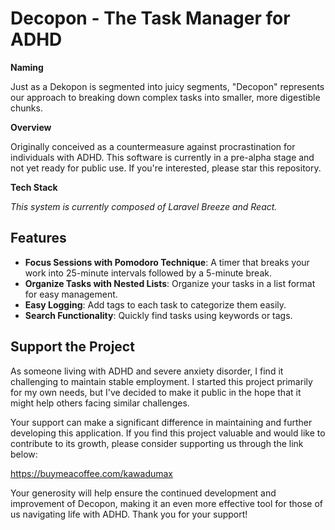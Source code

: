 # Decopon - The Task Manager for ADHD

**Naming**

Just as a Dekopon is segmented into juicy segments, "Decopon" represents our approach to breaking down complex tasks into smaller, more digestible chunks.

**Overview**

Originally conceived as a countermeasure against procrastination for individuals with ADHD. This software is currently in a pre-alpha stage and not yet ready for public use. If you're interested, please star this repository.

**Tech Stack**

*This system is currently composed of Laravel Breeze and React.*

## Features

- **Focus Sessions with Pomodoro Technique**: A timer that breaks your work into 25-minute intervals followed by a 5-minute break.
- **Organize Tasks with Nested Lists**: Organize your tasks in a list format for easy management.
- **Easy Logging**: Add tags to each task to categorize them easily.
- **Search Functionality**: Quickly find tasks using keywords or tags.


## Support the Project

As someone living with ADHD and severe anxiety disorder, I find it challenging to maintain stable employment. I started this project primarily for my own needs, but I've decided to make it public in the hope that it might help others facing similar challenges.

Your support can make a significant difference in maintaining and further developing this application. If you find this project valuable and would like to contribute to its growth, please consider supporting us through the link below:

https://buymeacoffee.com/kawadumax

Your generosity will help ensure the continued development and improvement of Decopon, making it an even more effective tool for those of us navigating life with ADHD. Thank you for your support!